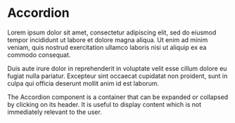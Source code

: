 <script lang="ts" setup>
import { IconActionQuestionMarkCircle } from '@cypress-design/vue-icon'
import Accordion from '@cypress-design/vue-accordion'
</script>

# Accordion

<DemoWrapper>
	<Accordion
		:icon="IconActionQuestionMarkCircle"
		title="Accordion Title"
		description="Vestibulum id ligula porta felis euismod semper. Nulla... "
		separator
		open
	>
		<p>
			Lorem ipsum dolor sit amet, consectetur adipiscing elit, sed do eiusmod tempor incididunt ut labore et dolore magna aliqua. Ut enim ad minim veniam, quis nostrud exercitation ullamco laboris nisi ut aliquip ex ea commodo consequat.
		</p>
		<p>
			Duis aute irure dolor in reprehenderit in voluptate velit esse cillum dolore eu fugiat nulla pariatur. Excepteur sint occaecat cupidatat non proident, sunt in culpa qui officia deserunt mollit anim id est laborum.
		</p>
	</Accordion>
</DemoWrapper>

The Accordion component is a container that can be expanded or collapsed by clicking on its header. It is useful to display content which is not immediately relevant to the user.
